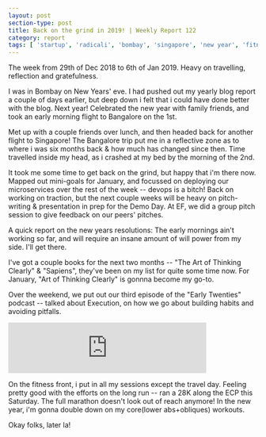```yaml
---
layout: post
section-type: post
title: Back on the grind in 2019! | Weekly Report 122
category: report
tags: [ 'startup', 'radicali', 'bombay', 'singapore', 'new year', 'fitness' ]
---
```


The week from 29th of Dec 2018 to 6th of Jan 2019. Heavy on travelling, reflection and gratefulness.

I was in Bombay on New Years' eve. I had pushed out my yearly blog report a couple of days earlier, but deep down i felt that i could have done better with the blog. Next year! Celebrated the new year with family friends, and took an early morning flight to Bangalore on the 1st. 

Met up with a couple friends over lunch, and then headed back for another flight to Singapore! The Bangalore trip put me in a reflective zone as to where i was six months back & how much has changed since then. Time travelled inside my head, as i crashed at my bed by the morning of the 2nd.

It took me some time to get back on the grind, but happy that i'm there now. Mapped out mini-goals for January, and focussed on deploying our microservices over the rest of the week -- devops is a bitch! Back on working on traction, but the next couple weeks will be heavy on pitch-writing & presentation in prep for the Demo Day. At EF, we did a group pitch session to give feedback on our peers' pitches. 

A quick report on the new years resolutions: The early mornings ain't working so far, and will require an insane amount of will power from my side. I'll get there. 

I've got a couple books for the next two months -- "The Art of Thinking Clearly" & "Sapiens", they've been on my list for quite some time now. For January, "Art of Thinking Clearly" is gonnna become my go-to.

Over the weekend, we put out our third episode of the "Early Twenties" podcast -- talked about Execution, on how we go about building habits and avoiding pitfalls.

<iframe src="https://anchor.fm/earlytwenties/embed/episodes/Ep-3-Execution-e2supr" height="102px" width="400px" frameborder="0" scrolling="no"></iframe>

On the fitness front, i put in all my sessions except the travel day. Feeling pretty good with the efforts on the long run -- ran a 28K along the ECP this Saturday. The full marathon doesn't look out of reach anymore! In the new year, i'm gonna double down on my core(lower abs+obliques) workouts.

Okay folks, later la!